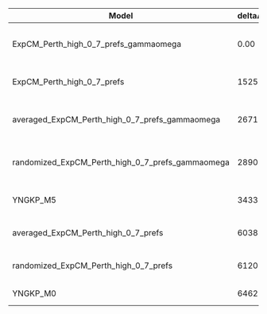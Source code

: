 | Model                                            | deltaAIC | LogLikelihood | nParams | ParamValues                                              |
|--------------------------------------------------|----------|---------------|---------|----------------------------------------------------------|
| ExpCM_Perth_high_0_7_prefs_gammaomega            | 0.00     | -51295.45     | 7       | alpha_omega=0.92, beta=1.37, beta_omega=7.60, kappa=3.79 |
| ExpCM_Perth_high_0_7_prefs                       | 1525.84  | -52059.37     | 6       | beta=1.51, kappa=3.44, omega=0.11                        |
| averaged_ExpCM_Perth_high_0_7_prefs_gammaomega   | 2671.96  | -52631.43     | 7       | alpha_omega=0.59, beta=1.89, beta_omega=6.33, kappa=3.64 |
| randomized_ExpCM_Perth_high_0_7_prefs_gammaomega | 2890.22  | -52740.56     | 7       | alpha_omega=0.62, beta=0.09, beta_omega=6.83, kappa=3.65 |
| YNGKP_M5                                         | 3433.56  | -53007.23     | 12      | alpha_omega=0.64, beta_omega=7.84, kappa=3.23            |
| averaged_ExpCM_Perth_high_0_7_prefs              | 6038.10  | -54315.50     | 6       | beta=1.17, kappa=3.24, omega=0.07                        |
| randomized_ExpCM_Perth_high_0_7_prefs            | 6120.20  | -54356.55     | 6       | beta=0.07, kappa=3.27, omega=0.07                        |
| YNGKP_M0                                         | 6462.44  | -54522.67     | 11      | kappa=2.87, omega=0.06                                   |